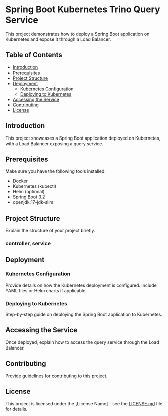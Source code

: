 # Spring Boot Kubernetes Trino Query Service

This project demonstrates how to deploy a Spring Boot application on Kubernetes and expose it through a Load Balancer.

## Table of Contents

- [Introduction](#introduction)
- [Prerequisites](#prerequisites)
- [Project Structure](#project-structure)
- [Deployment](#deployment)
  - [Kubernetes Configuration](#kubernetes-configuration)
  - [Deploying to Kubernetes](#deploying-to-kubernetes)
- [Accessing the Service](#accessing-the-service)
- [Contributing](#contributing)
- [License](#license)

## Introduction

This project showcases a Spring Boot application deployed on Kubernetes, with a Load Balancer exposing a query service.

## Prerequisites

Make sure you have the following tools installed:

- Docker
- Kubernetes (kubectl)
- Helm (optional)
- Spring Boot 3.2
- openjdk:17-jdk-slim

## Project Structure

Explain the structure of your project briefly.
### controller, service 

## Deployment

### Kubernetes Configuration

Provide details on how the Kubernetes deployment is configured. Include YAML files or Helm charts if applicable.

### Deploying to Kubernetes

Step-by-step guide on deploying the Spring Boot application to Kubernetes.

## Accessing the Service

Once deployed, explain how to access the query service through the Load Balancer.

## Contributing

Provide guidelines for contributing to this project.

## License

This project is licensed under the [License Name] - see the [LICENSE.md](LICENSE.md) file for details.
